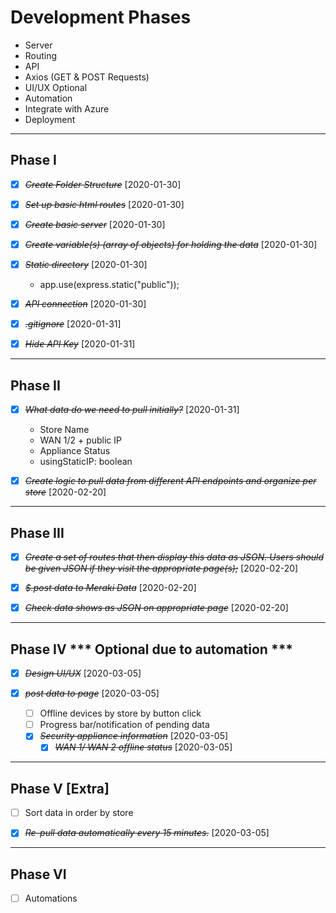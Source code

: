 # Development Phases

* Server
* Routing
* API
* Axios (GET & POST Requests)
* UI/UX Optional
* Automation
* Integrate with Azure
* Deployment

--------------------------------------------------------------------------------------------

## Phase I 

* [X] ~~*Create Folder Structure*~~ [2020-01-30]

* [X] ~~*Set up basic html routes*~~ [2020-01-30]

* [X] ~~*Create basic server*~~ [2020-01-30]

* [X] ~~*Create variable(s) (array of objects) for holding the data*~~ [2020-01-30]

* [X] ~~*Static directory*~~ [2020-01-30]
    
    * app.use(express.static("public"));

* [X] ~~*API connection*~~ [2020-01-30] 

* [X] ~~*.gitignore*~~ [2020-01-31]

* [X] ~~*Hide API Key*~~ [2020-01-31]

--------------------------------------------------------------------------------------------

## Phase II

* [X] ~~*What data do we need to pull initially?*~~ [2020-01-31] 

    * Store Name
    * WAN 1/2 + public IP
    * Appliance Status
    * usingStaticIP: boolean

* [X] ~~*Create logic to pull data from different API endpoints and organize per store*~~ [2020-02-20]
  
--------------------------------------------------------------------------------------------

## Phase III

* [X] ~~*Create a set of routes that then display this data as JSON. Users should be given JSON if they visit the appropriate page(s);*~~ [2020-02-20]

* [X] ~~*$.post data to Meraki Data*~~ [2020-02-20]

* [X] ~~*Check data shows as JSON on appropriate page*~~ [2020-02-20]

--------------------------------------------------------------------------------------------

## Phase IV *** Optional due to automation ***

* [X] ~~*Design UI/UX*~~ [2020-03-05]

* [X] ~~*post data to page*~~ [2020-03-05]
    * [ ] Offline devices by store by button click
    * [ ] Progress bar/notification of pending data
    * [X] ~~*Security appliance information*~~ [2020-03-05]
        * [X] ~~*WAN 1/ WAN 2 offline status*~~ [2020-03-05]

--------------------------------------------------------------------------------------------

## Phase V [Extra]

* [ ] Sort data in order by store
* [X] ~~*Re-pull data automatically every 15 minutes.*~~ [2020-03-05] 


--------------------------------------------------------------------------------------------

## Phase VI

* [ ] Automations





